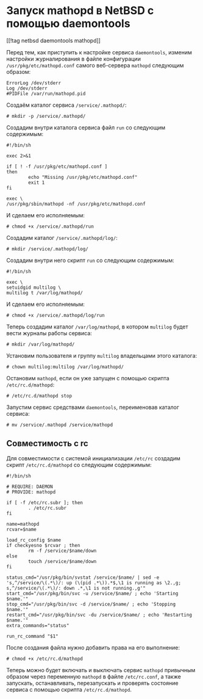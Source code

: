 Запуск mathopd в NetBSD с помощью daemontools
=============================================

[[!tag netbsd daemontools mathopd]]

Перед тем, как приступить к настройке сервиса `daemontools`, изменим настройки журналирования в файле конфигурации `/usr/pkg/etc/mathopd.conf` самого веб-сервера `mathopd` следующим образом:

    ErrorLog /dev/stderr
    Log /dev/stderr
    #PIDFile /var/run/mathopd.pid

Создаём каталог сервиса `/service/.mathopd/`:

    # mkdir -p /service/.mathopd/

Создадим внутри каталога сервиса файл `run` со следующим содержимым:

    #!/bin/sh
    
    exec 2>&1
    
    if [ ! -f /usr/pkg/etc/mathopd.conf ]
    then
            echo "Missing /usr/pkg/etc/mathopd.conf"
            exit 1
    fi
    
    exec \
    /usr/pkg/sbin/mathopd -nf /usr/pkg/etc/mathopd.conf

И сделаем его исполняемым:

    # chmod +x /service/.mathopd/run

Создадим каталог `/service/.mathopd/log/`:

    # mkdir /service/.mathopd/log/

Создадим внутри него скрипт `run` со следующим содержимым:

    #!/bin/sh
    
    exec \
    setuidgid multilog \
    multilog t /var/log/mathopd/

И сделаем его исполняемым:

    # chmod +x /service/.mathopd/log/run

Теперь создадим каталог `/var/log/mathopd`, в котором `multilog` будет вести журналы работы сервиса:

    # mkdir /var/log/mathopd/

Установим пользователя и группу `multilog` владельцами этого каталога:

    # chown multilog:multilog /var/log/mathopd/

Остановим `mathopd`, если он уже запущен с помощью скрипта `/etc/rc.d/mathopd`:

    # /etc/rc.d/mathopd stop

Запустим сервис средствами `daemontools`, переименовав каталог сервиса:

    # mv /service/.mathopd /service/mathopd

Совместимость с rc
------------------

Для совместимости с системой инициализации `/etc/rc` создадим скрипт `/etc/rc.d/mathopd` со следующим содержимым:

    #!/bin/sh
    
    # REQUIRE: DAEMON
    # PROVIDE: mathopd
    
    if [ -f /etc/rc.subr ]; then
            . /etc/rc.subr
    fi
    
    name=mathopd
    rcvar=$name
    
    load_rc_config $name
    if checkyesno $rcvar ; then
            rm -f /service/$name/down
    else
            touch /service/$name/down
    fi
    
    status_cmd="/usr/pkg/bin/svstat /service/$name/ | sed -e 's,^/service/\(.*\)/: up (\(pid .*\)).*$,\1 is running as \2.,g; s,^/service/\(.*\)/: down .*,\1 is not running.,g'"
    start_cmd="/usr/pkg/bin/svc -u /service/$name/ ; echo 'Starting $name.'"
    stop_cmd="/usr/pkg/bin/svc -d /service/$name/ ; echo 'Stopping $name.'"
    restart_cmd="/usr/pkg/bin/svc -du /service/$name/ ; echo 'Restarting $name.'"
    extra_commands="status"
    
    run_rc_command "$1"

После создания файла нужно добавить права на его выполнение:

    # chmod +x /etc/rc.d/mathopd

Теперь можно будет включать и выключать сервис `mathopd` привычным образом через переменную `mathopd` в файле `/etc/rc.conf`, а также запускать, останавливать, перезапускать и проверять состояние сервиса с помощью скрипта `/etc/rc.d/mathopd`.
